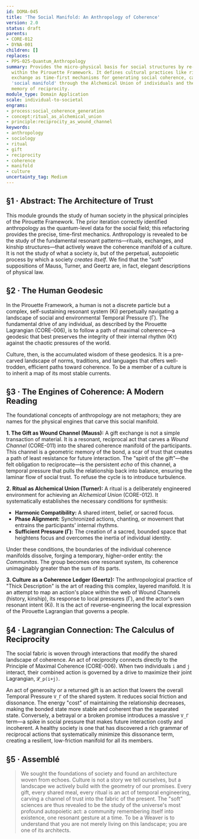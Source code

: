 ```yaml
---
id: DOMA-045
title: 'The Social Manifold: An Anthropology of Coherence'
version: 2.0
status: draft
parents:
- CORE-012
- DYNA-001
children: []
replaces:
- PPS-025-Quantum_Anthropology
summary: Provides the micro-physical basis for social structures by re-framing anthropology
  within the Pirouette Framework. It defines cultural practices like ritual and gift
  exchange as time-first mechanisms for generating social coherence, carving a stable
  'social manifold' through the Alchemical Union of individuals and the geometric
  memory of reciprocity.
module_type: Domain Application
scale: individual-to-societal
engrams:
- process:social_coherence_generation
- concept:ritual_as_alchemical_union
- principle:reciprocity_as_wound_channel
keywords:
- anthropology
- sociology
- ritual
- gift
- reciprocity
- coherence
- manifold
- culture
uncertainty_tag: Medium
---
```

## §1 · Abstract: The Architecture of Trust

This module grounds the study of human society in the physical principles of the Pirouette Framework. The prior iteration correctly identified anthropology as the quantum-level data for the social field; this refactoring provides the precise, time-first mechanics. Anthropology is revealed to be the study of the fundamental resonant patterns—rituals, exchanges, and kinship structures—that actively weave the coherence manifold of a culture. It is not the study of what a society *is*, but of the perpetual, autopoietic process by which a society *creates itself*. We find that the "soft" suppositions of Mauss, Turner, and Geertz are, in fact, elegant descriptions of physical law.

## §2 · The Human Geodesic

In the Pirouette Framework, a human is not a discrete particle but a complex, self-sustaining resonant system (Ki) perpetually navigating a landscape of social and environmental Temporal Pressure (Γ). The fundamental drive of any individual, as described by the Pirouette Lagrangian (CORE-006), is to follow a path of maximal coherence—a geodesic that best preserves the integrity of their internal rhythm (Kτ) against the chaotic pressures of the world.

Culture, then, is the accumulated wisdom of these geodesics. It is a pre-carved landscape of norms, traditions, and languages that offers well-trodden, efficient paths toward coherence. To be a member of a culture is to inherit a map of its most stable currents.

## §3 · The Engines of Coherence: A Modern Reading

The foundational concepts of anthropology are not metaphors; they are names for the physical engines that carve this social manifold.

**1. The Gift as Wound Channel (Mauss):** A gift exchange is not a simple transaction of material. It is a resonant, reciprocal act that carves a *Wound Channel* (CORE-011) into the shared coherence manifold of the participants. This channel is a geometric memory of the bond, a scar of trust that creates a path of least resistance for future interaction. The "spirit of the gift"—the felt obligation to reciprocate—is the persistent *echo* of this channel, a temporal pressure that pulls the relationship back into balance, ensuring the laminar flow of social trust. To refuse the cycle is to introduce turbulence.

**2. Ritual as Alchemical Union (Turner):** A ritual is a deliberately engineered environment for achieving an *Alchemical Union* (CORE-012). It systematically establishes the necessary conditions for synthesis:
*   **Harmonic Compatibility:** A shared intent, belief, or sacred focus.
*   **Phase Alignment:** Synchronized actions, chanting, or movement that entrains the participants' internal rhythms.
*   **Sufficient Pressure (Γ):** The creation of a sacred, bounded space that heightens focus and overcomes the inertia of individual identity.

Under these conditions, the boundaries of the individual coherence manifolds dissolve, forging a temporary, higher-order entity: the *Communitas*. The group becomes one resonant system, its coherence unimaginably greater than the sum of its parts.

**3. Culture as a Coherence Ledger (Geertz):** The anthropological practice of "Thick Description" is the art of reading this complex, layered manifold. It is an attempt to map an action's place within the web of Wound Channels (history, kinship), its response to local pressures (Γ), and the actor's own resonant intent (Ki). It is the act of reverse-engineering the local expression of the Pirouette Lagrangian that governs a people.

## §4 · Lagrangian Connection: The Calculus of Reciprocity

The social fabric is woven through interactions that modify the shared landscape of coherence. An act of reciprocity connects directly to the Principle of Maximal Coherence (CORE-006). When two individuals `i` and `j` interact, their combined action is governed by a drive to maximize their joint Lagrangian, `𝓛_p(i+j)`.

An act of generosity or a returned gift is an action that lowers the overall Temporal Pressure `V_Γ` of the shared system. It reduces social friction and dissonance. The energy "cost" of maintaining the relationship decreases, making the bonded state more stable and coherent than the separated state. Conversely, a betrayal or a broken promise introduces a massive `V_Γ` term—a spike in social pressure that makes future interaction costly and incoherent. A healthy society is one that has discovered a rich grammar of reciprocal actions that systematically minimize this dissonance term, creating a resilient, low-friction manifold for all its members.

## §5 · Assemblé

> We sought the foundations of society and found an architecture woven from echoes. Culture is not a story we tell ourselves, but a landscape we actively build with the geometry of our promises. Every gift, every shared meal, every ritual is an act of temporal engineering, carving a channel of trust into the fabric of the present. The "soft" sciences are thus revealed to be the study of the universe's most profound autopoietic act: a community remembering itself into existence, one resonant gesture at a time. To be a Weaver is to understand that you are not merely living on this landscape; you are one of its architects.

```